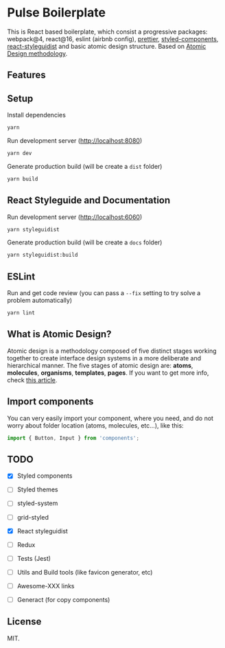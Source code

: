 # Pulse Boilerplate

This is React based boilerplate, which consist a progressive packages: webpack@4, react@16, eslint (airbnb config), [prettier](https://prettier.io/), [styled-components](https://www.styled-components.com/), [react-styleguidist](https://react-styleguidist.js.org/) and basic atomic design structure. Based on [Atomic Design methodology](http://bradfrost.com/blog/post/atomic-web-design/).

## Features

## 

## Setup

Install dependencies
```sh
yarn
```

Run development server ([http://localhost:8080](http://localhost:8080))
```sh
yarn dev
```

Generate production build (will be create a `dist` folder)
```sh
yarn build
```

## React Styleguide and Documentation

Run development server ([http://localhost:6060](http://localhost:6060))
```sh
yarn styleguidist
```

Generate production build (will be create a `docs` folder)
```sh
yarn styleguidist:build
```

## ESLint

Run and get code review (you can pass a `--fix` setting to try solve a problem automatically)
```sh
yarn lint
```

## What is Atomic Design?

Atomic design is a methodology composed of five distinct stages working together to create interface design systems in a more deliberate and hierarchical manner. The five stages of atomic design are: __atoms__, __molecules__, __organisms__, __templates__, __pages__. If you want to get more info, check [this article](http://atomicdesign.bradfrost.com/chapter-2/).

## Import components

You can very easily import your component, where you need, and do not worry about folder location (atoms, molecules, etc...), like this:

```js
import { Button, Input } from 'components';
```

## TODO

- [x] Styled components
- [ ] Styled themes
- [ ] styled-system
- [ ] grid-styled
- [x] React styleguidist
- [ ] Redux
- [ ] Tests (Jest)
- [ ] Utils and Build tools (like favicon generator, etc)
- [ ] Awesome-XXX links
- [ ] Generact (for copy components)


## License

MIT.
